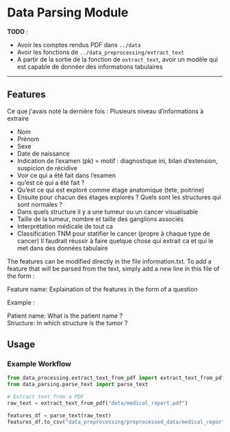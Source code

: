 # Data Parsing Module

**TODO** :
- Avoir les comptes rendus PDF dans `../data`
- Avoir les fonctions de `../data_preprocessing/extract_text`
- A partir de la sortie de la fonction de `extract_text`, avoir un modèle qui est capable de donnéer des informations tabulaires

----

## Features


Ce que j'avais noté la dernière fois :
Plusieurs niveau d’informations à extraire 
- Nom
- Prénom 
- Sexe
- Date de naissance
- Indication de l’examen (pk) = motif : diagnostique ini, bilan d’extension, suspicion de récidive
- Voir ce qui a été fait dans l’examen
- qu’est ce qui a été fait ?
- Qu’est ce qui est exploré comme étage anatomique (tete, poitrine)
- Ensuite pour chacun des étages explorés ? Quels sont les structures qui sont normales ?
- Dans quels structure il y a une tumeur ou un cancer visualisable 
- Taille de la tumeur, nombre et taille des ganglions associés
- Interprétation médicale de tout ca 
- Classification TNM pour statifier le cancer (propre à chaque type de cancer)
Il faudrait réussir à faire quelque chose qui extrait ca et qui le met dans des données tabulaire

The features can be modified directly in the file information.txt.
To add a feature that will be parsed from the text, simply add a new line in this file of the form : 

Feature name: Explaination of the features in the form of a question

Example : 

Patient name: What is the patient name ?  
Structure: In which structure is the tumor ? 

## Usage

### Example Workflow
```python
from data_processing.extract_text_from_pdf import extract_text_from_pdf
from data_parsing.parse_text import parse_text

# Extract text from a PDF
raw_text = extract_text_from_pdf("data/medical_report.pdf")

features_df = parse_text(raw_text)
features_df.to_csv("data_preprocessing/preprocessed_data/medical_report_features.csv")
```

